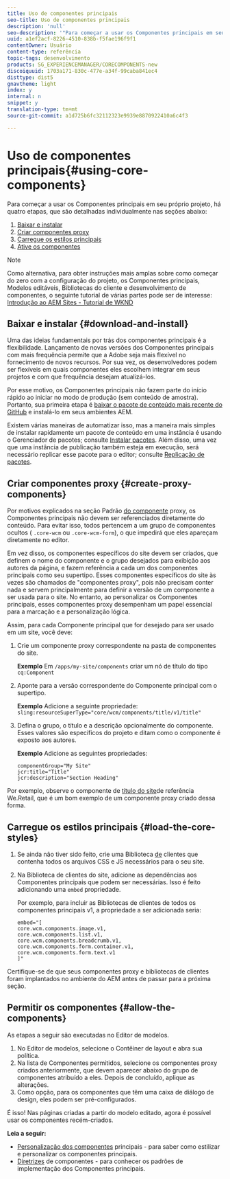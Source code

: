 ```yaml
---
title: Uso de componentes principais
seo-title: Uso de componentes principais
description: 'null'
seo-description: '"Para começar a usar os Componentes principais em seu próprio projeto, há três etapas a seguir: baixe e instale, crie componentes proxy, carregue os estilos principais e permita os componentes em seus modelos."'
uuid: a1ef2acf-8226-4510-838b-f5fae196f9f1
contentOwner: Usuário
content-type: referência
topic-tags: desenvolvimento
products: SG_EXPERIENCEMANAGER/CORECOMPONENTS-new
discoiquuid: 1703a171-830c-477e-a34f-99caba841ec4
disttype: dist5
gnavtheme: light
index: y
internal: n
snippet: y
translation-type: tm+mt
source-git-commit: a1d725b6fc32112323e9939e8870922410a6c4f3

---
```



# Uso de componentes principais{#using-core-components}

Para começar a usar os Componentes [](developing.md) principais em seu próprio projeto, há quatro etapas, que são detalhadas individualmente nas seções abaixo:

1. [Baixar e instalar](#download-and-install)
1. [Criar componentes proxy](#create-proxy-components)
1. [Carregue os estilos principais](#load-the-core-styles)
1. [Ative os componentes](#allow-the-components)

>[!NOTE]
>
>Como alternativa, para obter instruções mais amplas sobre como começar do zero com a configuração do projeto, os Componentes principais, Modelos editáveis, Bibliotecas do cliente e desenvolvimento de componentes, o seguinte tutorial de várias partes pode ser de interesse:\
>[Introdução ao AEM Sites - Tutorial de WKND](wknd-tutorial.md)

## Baixar e instalar {#download-and-install}

Uma das ideias fundamentais por trás dos componentes principais é a flexibilidade. Lançamento de novas versões dos Componentes principais com mais frequência permite que a Adobe seja mais flexível no fornecimento de novos recursos. Por sua vez, os desenvolvedores podem ser flexíveis em quais componentes eles escolhem integrar em seus projetos e com que frequência desejam atualizá-los.

Por esse motivo, os Componentes principais não fazem parte do início rápido ao iniciar no modo de produção (sem conteúdo de amostra). Portanto, sua primeira etapa é [baixar o pacote de conteúdo mais recente do GitHub](https://github.com/adobe/aem-core-wcm-components/releases/latest) e instalá-lo em seus ambientes AEM.

Existem várias maneiras de automatizar isso, mas a maneira mais simples de instalar rapidamente um pacote de conteúdo em uma instância é usando o Gerenciador de pacotes; consulte [Instalar pacotes](https://helpx.adobe.com/experience-manager/6-5/sites/administering/using/package-manager.html). Além disso, uma vez que uma instância de publicação também esteja em execução, será necessário replicar esse pacote para o editor; consulte [Replicação de pacotes](https://helpx.adobe.com/experience-manager/6-5/sites/administering/using/package-manager.html).

<!-- 

Comment Type: annotation
Last Modified By: ims-author-CE1E2CE451D1F0680A490D45@AdobeID
Last Modified Date: 2017-04-17T16:42:59.142-0400

Should we be promoting embedding the core-component package as an artifact in a customer application, reasoning as follows: 1) a customer application is required to leverage core components (at a minimum, proxy components must be defined) 2) a customer application must be updated to leverage new versions of core components (since it requires adjusting the sling:resourceSuperType to point at the new version of the component) It seems the only time theres an advantage to installing a release directly is if a bug-fix (non version-changing) release of core-components is cut, and it doesnt coincide with an application deployment. WDYT? For example, recommend doing this for ACS Commons which has a similar use-case (https://adobe-consulting-services.github.io/acs-aem-commons/pages/maven.html) We can of course keep the instructions for manually deploying, since some will want to do this, or the bug-fix use-case will appear.

 -->

## Criar componentes proxy {#create-proxy-components}

Por motivos explicados na seção Padrão [do componente](guidelines.md#proxy-component-pattern) proxy, os Componentes principais não devem ser referenciados diretamente do conteúdo. Para evitar isso, todos pertencem a um grupo de componentes ocultos ( `.core-wcm` ou `.core-wcm-form`), o que impedirá que eles apareçam diretamente no editor.

Em vez disso, os componentes específicos do site devem ser criados, que definem o nome do componente e o grupo desejados para exibição aos autores da página, e fazem referência a cada um dos componentes principais como seu supertipo. Esses componentes específicos do site às vezes são chamados de "componentes proxy", pois não precisam conter nada e servem principalmente para definir a versão de um componente a ser usada para o site. No entanto, ao personalizar os Componentes [](customizing.md)principais, esses componentes proxy desempenham um papel essencial para a marcação e a personalização lógica.

Assim, para cada Componente principal que for desejado para ser usado em um site, você deve:

1. Crie um componente proxy correspondente na pasta de componentes do site.

   **Exemplo** Em `/apps/my-site/components` criar um nó de título do tipo `cq:Component`

1. Aponte para a versão correspondente do Componente principal com o supertipo.

   **Exemplo** Adicione a seguinte propriedade:\
   `sling:resourceSuperType="core/wcm/components/title/v1/title"`

1. Defina o grupo, o título e a descrição opcionalmente do componente. Esses valores são específicos do projeto e ditam como o componente é exposto aos autores.

   **Exemplo** Adicione as seguintes propriedades:

   ```shell
   componentGroup="My Site"
   jcr:title="Title"  
   jcr:description="Section Heading"
   ```

Por exemplo, observe o componente de [título do site](https://github.com/Adobe-Marketing-Cloud/aem-sample-we-retail/blob/master/ui.apps/src/main/content/jcr_root/apps/weretail/components/content/title/.content.xml)de referência We.Retail, que é um bom exemplo de um componente proxy criado dessa forma.

## Carregue os estilos principais {#load-the-core-styles}

<!-- 

Comment Type: annotation
Last Modified By: ims-author-CE1E2CE451D1F0680A490D45@AdobeID
Last Modified Date: 2017-04-17T16:57:16.414-0400

Styles is odd in that most Core Components do not have CSS; very few even have structural CSS (breadcrumbs, list) It may be more apt to title this section: Load the Core JavaScript and CSS or Load the Core Client Libraries ?

 -->

<!-- 

Comment Type: annotation
Last Modified By: ims-author-CE1E2CE451D1F0680A490D45@AdobeID
Last Modified Date: 2017-04-17T17:41:37.115-0400

This section seems to cover the "sites" clientlibs for core components; Do we need a section for ensuring the editor clientlibs are loaded in the Page Editor? Pending: https://github.com/Adobe-Marketing-Cloud/aem-core-wcm-components/issues/15

 -->

<!-- 

Comment Type: annotation
Last Modified By: cotescu
Last Modified Date: 2018-03-09T10:45:52.812-0500

Load the Core Client Libraries sounds way better

 -->

1. Se ainda não tiver sido feito, crie uma Biblioteca [de](https://helpx.adobe.com/experience-manager/6-5/sites/developing/using/clientlibs.html) clientes que contenha todos os arquivos CSS e JS necessários para o seu site.
1. Na Biblioteca de clientes do site, adicione as dependências aos Componentes principais que podem ser necessárias. Isso é feito adicionando uma `embed` propriedade.

   Por exemplo, para incluir as Bibliotecas de clientes de todos os componentes principais v1, a propriedade a ser adicionada seria:

   ```shell
   embed="[  
   core.wcm.components.image.v1,  
   core.wcm.components.list.v1,  
   core.wcm.components.breadcrumb.v1,  
   core.wcm.components.form.container.v1,  
   core.wcm.components.form.text.v1  
   ]"
   ```

Certifique-se de que seus componentes proxy e bibliotecas de clientes foram implantados no ambiente do AEM antes de passar para a próxima seção.

## Permitir os componentes {#allow-the-components}

As etapas a seguir são executadas no Editor [](https://helpx.adobe.com/experience-manager/6-5/sites/authoring/using/templates.html)de modelos.

1. No Editor de modelos, selecione o Contêiner de layout e abra sua política.
1. Na lista de Componentes permitidos, selecione os componentes proxy criados anteriormente, que devem aparecer abaixo do grupo de componentes atribuído a eles. Depois de concluído, aplique as alterações.
1. Como opção, para os componentes que têm uma caixa de diálogo de design, eles podem ser pré-configurados.

É isso! Nas páginas criadas a partir do modelo editado, agora é possível usar os componentes recém-criados.

**Leia a seguir:**

* [Personalização dos componentes](customizing.md) principais - para saber como estilizar e personalizar os componentes principais.
* [Diretrizes](guidelines.md) de componentes - para conhecer os padrões de implementação dos Componentes principais.
